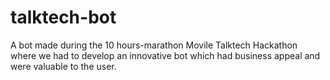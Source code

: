 # talktech-bot
A bot made during the 10 hours-marathon Movile Talktech Hackathon where we had to develop an innovative bot which had business appeal and were valuable to the user.
